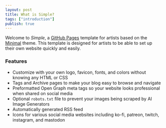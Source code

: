 ```yaml
---
layout: post
title: What is Simple?
tags: ["introduction"]
publish: true
---
```


Welcome to *Simple*, a [GitHub Pages](https://pages.github.com/) template for artists based on the [Minimal](https://github.com/pages-themes/minimal) theme. This template is designed for artists to be able to set up their own website quickly and easily.

### Features

- Customize with your own logo, favicon, fonts, and colors without knowing any HTML or CSS
- Tags and Archive pages to make your blog easy to browse and navigate
- Preformatted Open Graph meta tags so your website looks professional when shared on social media
- Optional `robots.txt` file to prevent your images being scraped by AI Image Generators
- Automatically generated RSS feed
- Icons for various social media websites including ko-fi, patreon, twitch, instagram, and mastodon
